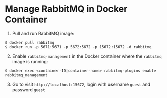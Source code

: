 # Manage RabbitMQ in Docker Container

1. Pull and run RabbitMQ image:

  ```console
  $ docker pull rabbitmq
  $ docker run -p 5671:5671 -p 5672:5672 -p 15672:15672 -d rabbitmq
  ```

2. Enable `rabbitmq-management` in the Docker container where the `rabbitmq` image is running:

  ```console
  $ docker exec <container-ID|container-name> rabbitmq-plugins enable rabbitmq_management
  ```

3. Go to visit `http://localhost:15672`, login with username `guest` and password `guest`
